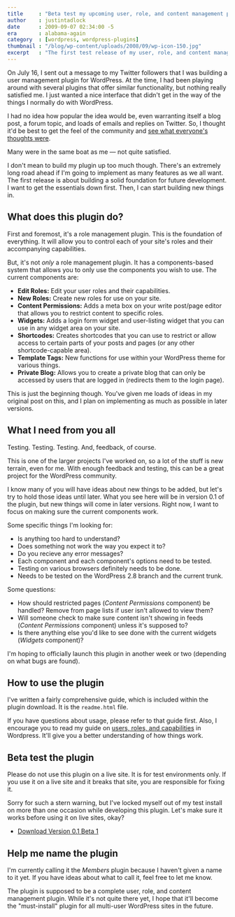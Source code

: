 ```yaml
---
title     : "Beta test my upcoming user, role, and content management plugin"
author    : justintadlock
date      : 2009-09-07 02:34:00 -5
era       : alabama-again
category  : [wordpress, wordpress-plugins]
thumbnail : "/blog/wp-content/uploads/2008/09/wp-icon-150.jpg"
excerpt   : "The first test release of my user, role, and content management plugin for WordPress.  I'm looking for people to test it and provide feedback."
---
```


On July 16, I sent out a message to my Twitter followers that I was building a user management plugin for WordPress.  At the time, I had been playing around with several plugins that offer similar functionality, but nothing really satisfied me.  I just wanted a nice interface that didn't get in the way of the things I normally do with WordPress.

I had no idea how popular the idea would be, even warranting itself a blog post, a forum topic, and loads of emails and replies on Twitter.  So, I thought it'd be best to get the feel of the community and <a href="http://justintadlock.com/archives/2009/07/22/developing-a-user-management-plugin" title="Developing a user management plugin">see what everyone's thoughts were</a>.

Many were in the same boat as me &mdash; not quite satisfied.

I don't mean to build my plugin up too much though.  There's an extremely long road ahead if I'm going to implement as many features as we all want.  The first release is about building a solid foundation for future development.  I want to get the essentials down first.  Then, I can start building new things in.

## What does this plugin do?

First and foremost, it's a role management plugin.  This is the foundation of everything.  It will allow you to control each of your site's roles and their accompanying capabilities.

But, it's not <em>only</em> a role management plugin.  It has a components-based system that allows you to only use the components you wish to use.  The current components are:

<ul>
	<li><strong>Edit Roles:</strong> Edit your user roles and their capabilities.</li>
	<li><strong>New Roles:</strong>  Create new roles for use on your site.</li>
	<li><strong>Content Permissions:</strong>  Adds a meta box on your write post/page editor that allows you to restrict content to specific roles.</li>
	<li><strong>Widgets:</strong>  Adds a login form widget and user-listing widget that you can use in any widget area on your site.</li>
	<li><strong>Shortcodes:</strong>  Creates shortcodes that you can use to restrict or allow access to certain parts of your posts and pages (or any other shortcode-capable area).</li>
	<li><strong>Template Tags:</strong>  New functions for use within your WordPress theme for various things.</li>
	<li><strong>Private Blog:</strong>  Allows you to create a private blog that can only be accessed by users that are logged in (redirects them to the login page).</li>
</ul>

This is just the beginning though.  You've given me loads of ideas in my original post on this, and I plan on implementing as much as possible in later versions.

## What I need from you all

Testing.  Testing.  Testing.  And, feedback, of course.

This is one of the larger projects I've worked on, so a lot of the stuff is new terrain, even for me.  With enough feedback and testing, this can be a great project for the WordPress community.

I know many of you will have ideas about new things to be added, but let's try to hold those ideas until later.  What you see here will be in version 0.1 of the plugin, but new things will come in later versions.  Right now, I want to focus on making sure the current components work.

Some specific things I'm looking for:

<ul>
	<li>Is anything too hard to understand?</li>
	<li>Does something not work the way you expect it to?</li>
	<li>Do you recieve any error messages?</li>
	<li>Each component and each component's options need to be tested.</li>
	<li>Testing on various browsers definitely needs to be done.</li>
	<li>Needs to be tested on the WordPress 2.8 branch and the current trunk.</li>
</ul>

Some questions:

<ul>
	<li>How should restricted pages (<em>Content Permissions</em> component) be handled? Remove from page lists if user isn't allowed to view them?</li>
	<li>Will someone check to make sure content isn't showing in feeds (<em>Content Permissions</em> component) unless it's supposed to?</li>
	<li>Is there anything else you'd like to see done with the current widgets (<em>Widgets</em> component)?</li>
</ul>

I'm hoping to officially launch this plugin in another week or two (depending on what bugs are found).

## How to use the plugin

I've written a fairly comprehensive guide, which is included within the plugin download.  It is the <code>readme.html</code> file.

If you have questions about usage, please refer to that guide first.  Also, I encourage you to read my guide on <a href="http://justintadlock.com/archives/2009/08/30/users-roles-and-capabilities-in-wordpress" title="Users, roles, and capabilities in WordPress">users, roles, and capabilities</a> in Wordpress.  It'll give you a better understanding of how things work.

## Beta test the plugin

<p class="alert">Please do not use this plugin on a live site.  It is for test environments only.  If you use it on a live site and it breaks that site, you are responsible for fixing it.</p>

Sorry for such a stern warning, but I've locked myself out of my test install on more than one occasion while developing this plugin.  Let's make sure it works before using it on live sites, okay?

<ul>
	<li><a href="http://justintadlock.com/downloads/members.zip" title="Download the beta version of the WordPress plugin">Download Version 0.1 Beta 1</a></li>
</ul>

## Help me name the plugin

I'm currently calling it the <em>Members</em> plugin because I haven't given a name to it yet.  If you have ideas about what to call it, feel free to let me know.

The plugin is supposed to be a complete user, role, and content management plugin.  While it's not quite there yet, I hope that it'll become the "must-install" plugin for all multi-user WordPress sites in the future.
